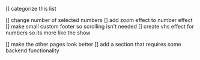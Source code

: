 [] categorize this list

[] change number of selected numbers
[] add zoom effect to number effect
    [] make small custom footer so scrolling isn't needed
[] create vhs effect for numbers so its more like the show

[] make the other pages look better
[] add a section that requires some backend functionality
